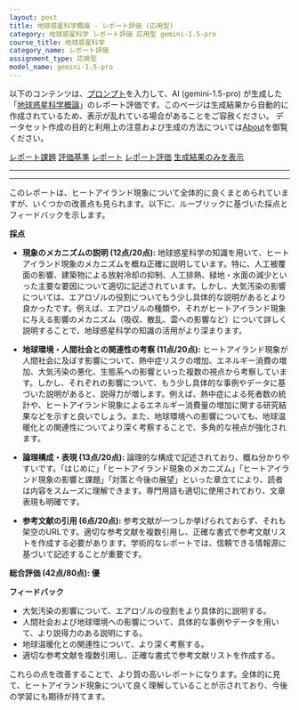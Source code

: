 ```yaml
---
layout: post
title: 地球惑星科学概論 - レポート評価 (応用型)
category: 地球惑星科学 レポート評価 応用型 gemini-1.5-pro
course_title: 地球惑星科学
category_name: レポート評価
assignment_type: 応用型
model_name: gemini-1.5-pro
---
```


以下のコンテンツは、[プロンプト](https://github.com/takedatoshiyuki/synthetic_assignments/tree/main/generated/地球惑星科学/gemini-1.5-pro/prompt_レポート評価-応用型.md)を入力して、AI (gemini-1.5-pro) が生成した「[地球惑星科学概論](/contents/地球惑星科学/)」のレポート評価です。このページは生成結果から自動的に作成されているため、表示が乱れている場合があることをご容赦ください。
データセット作成の目的と利用上の注意および生成の方法については[About](/About)を御覧ください。

[レポート課題](../レポート課題-応用型)
[評価基準](../評価基準-応用型)
[レポート](../レポート-応用型)
[レポート評価](../レポート評価-応用型)
[生成結果のみを表示](https://github.com/takedatoshiyuki/synthetic_assignments/tree/main/generated/地球惑星科学/gemini-1.5-pro/レポート評価-応用型.md)
  

***
***
  
このレポートは、ヒートアイランド現象について全体的に良くまとめられていますが、いくつかの改善点も見られます。以下に、ルーブリックに基づいた採点とフィードバックを示します。

**採点**

* **現象のメカニズムの説明 (12点/20点):** 地球惑星科学の知識を用いて、ヒートアイランド現象のメカニズムを概ね正確に説明しています。特に、人工被覆面の影響、建築物による放射冷却の抑制、人工排熱、緑地・水面の減少といった主要な要因について適切に記述されています。しかし、大気汚染の影響については、エアロゾルの役割についてもう少し具体的な説明があるとより良かったです。例えば、エアロゾルの種類や、それがヒートアイランド現象に与える影響のメカニズム（吸収、散乱、雲への影響など）について詳しく説明することで、地球惑星科学の知識の活用がより深まります。

* **地球環境・人間社会との関連性の考察 (11点/20点):**  ヒートアイランド現象が人間社会に及ぼす影響について、熱中症リスクの増加、エネルギー消費の増加、大気汚染の悪化、生態系への影響といった複数の視点から考察しています。しかし、それぞれの影響について、もう少し具体的な事例やデータに基づいた説明があると、説得力が増します。例えば、熱中症による死者数の統計や、ヒートアイランド現象によるエネルギー消費量の増加に関する研究結果などを示すと良いでしょう。また、地球環境への影響についても、地球温暖化との関連性についてより深く考察することで、多角的な視点が強化されます。

* **論理構成・表現 (13点/20点):**  論理的な構成で記述されており、概ね分かりやすいです。「はじめに」「ヒートアイランド現象のメカニズム」「ヒートアイランド現象の影響と課題」「対策と今後の展望」といった章立てにより、読者は内容をスムーズに理解できます。専門用語も適切に使用されており、文章表現も明確です。

* **参考文献の引用 (6点/20点):** 参考文献が一つしか挙げられておらず、それも架空のURLです。適切な参考文献を複数引用し、正確な書式で参考文献リストを作成する必要があります。学術的なレポートでは、信頼できる情報源に基づいて記述することが重要です。


**総合評価 (42点/80点): 優**

**フィードバック**

* 大気汚染の影響について、エアロゾルの役割をより具体的に説明する。
* 人間社会および地球環境への影響について、具体的な事例やデータを用いて、より説得力のある説明にする。
* 地球温暖化との関連性について、より深く考察する。
* 適切な参考文献を複数引用し、正確な書式で参考文献リストを作成する。


これらの点を改善することで、より質の高いレポートになります。全体的に見て、ヒートアイランド現象について良く理解していることが示されており、今後の学習にも期待が持てます。
